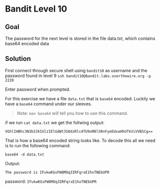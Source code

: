 # Bandit Level 10

## Goal
The password for the next level is stored in the file data.txt, which contains base64 encoded data

## Solution
First connect through secure shell using `bandit10` as username and the password found in level 9
`ssh bandit10@bandit.labs.overthewire.org -p 2220`

Enter password when prompted.

For this exercise we have a file `data.txt` that is `base64` encoded. Luckily we have a `base64` command under our sleeves. 

> Note: `man base64` will tell you how to use this command.

if we run `cat data.txt` we get the follwing output:

`VGhlIHBhc3N3b3JkIGlzIElGdWt3S0dzRlc4TU9xM0lSRnFyeEUxaHhUTkViVVBSCg==`

That is how a base64 encoded string looks like. To decode this all we need is to run the following command:

`base64 -d data.txt` 

Output:

`The password is IFukwKGsFW8MOq3IRFqrxE1hxTNEbUPR`

password: `IFukwKGsFW8MOq3IRFqrxE1hxTNEbUPR`